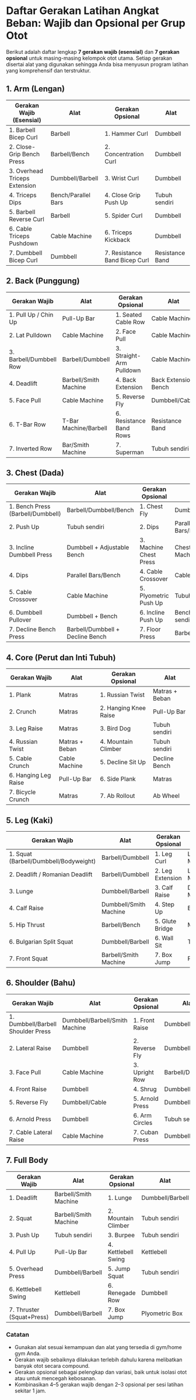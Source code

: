 # Daftar Gerakan Latihan Angkat Beban: Wajib dan Opsional per Grup Otot

Berikut adalah daftar lengkap **7 gerakan wajib (esensial)** dan **7 gerakan opsional** untuk masing-masing kelompok otot utama. Setiap gerakan disertai alat yang digunakan sehingga Anda bisa menyusun program latihan yang komprehensif dan terstruktur.

## 1. Arm (Lengan)

| Gerakan Wajib (Esensial)              | Alat                          | Gerakan Opsional                   | Alat                |
|--------------------------------------|-------------------------------|----------------------------------|---------------------|
| 1. Barbell Bicep Curl                 | Barbell                       | 1. Hammer Curl                   | Dumbbell            |
| 2. Close-Grip Bench Press             | Barbell/Bench                 | 2. Concentration Curl            | Dumbbell            |
| 3. Overhead Triceps Extension         | Dumbbell/Barbell              | 3. Wrist Curl                   | Dumbbell            |
| 4. Triceps Dips                      | Bench/Parallel Bars           | 4. Close Grip Push Up           | Tubuh sendiri       |
| 5. Barbell Reverse Curl               | Barbell                      | 5. Spider Curl                  | Dumbbell            |
| 6. Cable Triceps Pushdown             | Cable Machine                | 6. Triceps Kickback             | Dumbbell            |
| 7. Dumbbell Bicep Curl                | Dumbbell                     | 7. Resistance Band Bicep Curl   | Resistance Band     |

## 2. Back (Punggung)

| Gerakan Wajib                        | Alat                           | Gerakan Opsional                  | Alat                |
|------------------------------------|-------------------------------|---------------------------------|---------------------|
| 1. Pull Up / Chin Up                | Pull-Up Bar                   | 1. Seated Cable Row             | Cable Machine       |
| 2. Lat Pulldown                    | Cable Machine                 | 2. Face Pull                   | Cable Machine       |
| 3. Barbell/Dumbbell Row            | Barbell/Dumbbell             | 3. Straight-Arm Pulldown       | Cable Machine       |
| 4. Deadlift                       | Barbell/Smith Machine        | 4. Back Extension             | Back Extension Bench|
| 5. Face Pull                     | Cable Machine                | 5. Reverse Fly                | Dumbbell/Cable      |
| 6. T-Bar Row                     | T-Bar Machine/Barbell        | 6. Resistance Band Rows        | Resistance Band     |
| 7. Inverted Row                  | Bar/Smith Machine            | 7. Superman                   | Tubuh sendiri       |

## 3. Chest (Dada)

| Gerakan Wajib                     | Alat                          | Gerakan Opsional                 | Alat                |
|----------------------------------|------------------------------|--------------------------------|---------------------|
| 1. Bench Press (Barbell/Dumbbell)| Barbell/Dumbbell/Bench       | 1. Chest Fly                   | Dumbbell/Cable      |
| 2. Push Up                      | Tubuh sendiri                | 2. Dips                       | Parallel Bars/Bench |
| 3. Incline Dumbbell Press       | Dumbbell + Adjustable Bench | 3. Machine Chest Press        | Chest Press Machine |
| 4. Dips                         | Parallel Bars/Bench          | 4. Cable Crossover            | Cable Machine       |
| 5. Cable Crossover              | Cable Machine                | 5. Plyometric Push Up         | Tubuh sendiri       |
| 6. Dumbbell Pullover            | Dumbbell + Bench             | 6. Incline Push Up            | Bench/Tubuh sendiri |
| 7. Decline Bench Press          | Barbell/Dumbbell + Decline Bench | 7. Floor Press             | Barbell/Dumbbell    |

## 4. Core (Perut dan Inti Tubuh)

| Gerakan Wajib                   | Alat                          | Gerakan Opsional                 | Alat                |
|---------------------------------|------------------------------|--------------------------------|---------------------|
| 1. Plank                      | Matras                       | 1. Russian Twist               | Matras + Beban      |
| 2. Crunch                     | Matras                       | 2. Hanging Knee Raise          | Pull-Up Bar         |
| 3. Leg Raise                  | Matras                       | 3. Bird Dog                   | Tubuh sendiri       |
| 4. Russian Twist              | Matras + Beban               | 4. Mountain Climber           | Tubuh sendiri       |
| 5. Cable Crunch              | Cable Machine                | 5. Decline Sit Up             | Decline Bench       |
| 6. Hanging Leg Raise          | Pull-Up Bar                  | 6. Side Plank                 | Matras              |
| 7. Bicycle Crunch             | Matras                       | 7. Ab Rollout                 | Ab Wheel            |

## 5. Leg (Kaki)

| Gerakan Wajib                     | Alat                          | Gerakan Opsional                 | Alat                |
|----------------------------------|------------------------------|--------------------------------|---------------------|
| 1. Squat (Barbell/Dumbbell/Bodyweight) | Barbell/Dumbbell             | 1. Leg Curl                  | Leg Curl Machine    |
| 2. Deadlift / Romanian Deadlift  | Barbell/Dumbbell             | 2. Leg Extension             | Leg Extension Machine|
| 3. Lunge                        | Dumbbell/Barbell             | 3. Calf Raise                | Dumbbell/Smith Machine|
| 4. Calf Raise                   | Dumbbell/Smith Machine       | 4. Step Up                   | Bench/Platform      |
| 5. Hip Thrust                   | Barbell/Bench                | 5. Glute Bridge             | Matras              |
| 6. Bulgarian Split Squat        | Dumbbell/Barbell             | 6. Wall Sit                 | Tubuh sendiri       |
| 7. Front Squat                  | Barbell/Smith Machine        | 7. Box Jump                 | Plyometric Box      |

## 6. Shoulder (Bahu)

| Gerakan Wajib                         | Alat                          | Gerakan Opsional                   | Alat                |
|--------------------------------------|------------------------------|----------------------------------|---------------------|
| 1. Dumbbell/Barbell Shoulder Press   | Dumbbell/Barbell/Smith Machine | 1. Front Raise                  | Dumbbell/Plate      |
| 2. Lateral Raise                     | Dumbbell                     | 2. Reverse Fly                   | Dumbbell/Cable      |
| 3. Face Pull                        | Cable Machine                | 3. Upright Row                  | Barbell/Dumbbell    |
| 4. Front Raise                     | Dumbbell                     | 4. Shrug                       | Dumbbell/Barbell    |
| 5. Reverse Fly                     | Dumbbell/Cable               | 5. Arnold Press                | Dumbbell            |
| 6. Arnold Press                    | Dumbbell                     | 6. Arm Circles                 | Tubuh sendiri       |
| 7. Cable Lateral Raise             | Cable Machine                | 7. Cuban Press                 | Dumbbell            |

## 7. Full Body

| Gerakan Wajib                | Alat                          | Gerakan Opsional                | Alat                |
|-----------------------------|------------------------------|-------------------------------|---------------------|
| 1. Deadlift                  | Barbell/Smith Machine        | 1. Lunge                      | Dumbbell/Barbell    |
| 2. Squat                    | Barbell/Smith Machine        | 2. Mountain Climber           | Tubuh sendiri       |
| 3. Push Up                  | Tubuh sendiri                | 3. Burpee                    | Tubuh sendiri       |
| 4. Pull Up                  | Pull-Up Bar                  | 4. Kettlebell Swing          | Kettlebell          |
| 5. Overhead Press           | Dumbbell/Barbell             | 5. Jump Squat                | Tubuh sendiri       |
| 6. Kettlebell Swing         | Kettlebell                   | 6. Renegade Row              | Dumbbell            |
| 7. Thruster (Squat+Press)  | Dumbbell/Barbell             | 7. Box Jump                  | Plyometric Box      |

### Catatan
- Gunakan alat sesuai kemampuan dan alat yang tersedia di gym/home gym Anda.  
- Gerakan wajib sebaiknya dilakukan terlebih dahulu karena melibatkan banyak otot secara compound.  
- Gerakan opsional sebagai pelengkap dan variasi, baik untuk isolasi otot atau untuk mencegah kebosanan.  
- Kombinasikan 4–5 gerakan wajib dengan 2–3 opsional per sesi latihan sekitar 1 jam.
